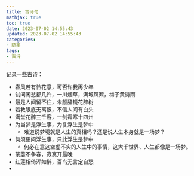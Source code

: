 ```yaml
---
title: 古诗句
mathjax: true
toc: true
date: 2023-07-02 14:55:43
updated: 2023-07-02 14:55:43
categories:
- 随笔
tags:
- 古诗
---
```

记录一些古诗：
<!--more-->

- 春风若有怜花意，可否许我再少年
- 试问闲愁都几许，一川烟草，满城风絮，梅子黄诗雨
- 最是人间留不住，朱颜辞镜花辞树
- 若教眼底无离恨，不信人间有白头
- 满堂花醉三千客，一剑霜寒十四州
- 为当梦是浮生事，为复浮生是梦中
  - 难道说梦境就是人生的真相吗？还是说人生本身就是一场梦？
- 何须更问浮生事，只此浮生是梦中
  - 何必在意这空虚不实的人生中的事情，这大千世界、人生都像是一场梦。
- 荼蘼不争春，寂寞开最晚
- 红莲相倚浑如醉，百鸟无言定自愁
- 
